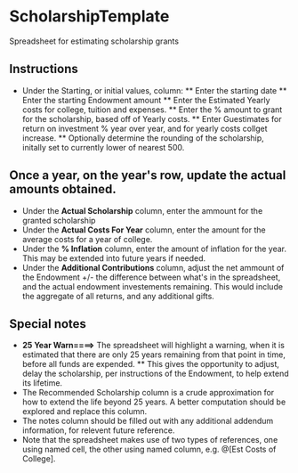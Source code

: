 # ScholarshipTemplate
Spreadsheet for estimating scholarship grants
## Instructions
* Under the Starting, or initial values, column:
** Enter the starting date
** Enter the starting Endowment amount
** Enter the Estimated Yearly costs for college, tuition and expenses.
** Enter the % amount to grant for the scholarship, based off of Yearly costs.
** Enter Guestimates for return on investment % year over year, and for yearly costs collget increase.
** Optionally determine the rounding of the scholarship, initally set to currently lower of nearest 500.

## Once a year, on the year's row, update the actual amounts obtained.
* Under the <B>Actual Scholarship</B> column, enter the ammount for the granted scholarship
* Under the <B>Actual Costs For Year</B> column, enter the amount for the average costs for a year of college.
* Under the <B>% Inflation</B> column, enter the amount of inflation for the year. This may be extended into future years if needed.
* Under the <B>Additional Contributions</B> column, adjust the net ammount of the Endowment +/- the difference between what's in the spreadsheet, and the actual endowment investements remaining. This would include the aggregate of all returns, and any additional gifts.

## Special notes
* <B>25 Year Warn====></B> The spreadsheet will highlight a warning, when it is estimated that there are only 25 years remaining from that point in time, before all funds are expended.
** This gives the opportunity to adjust, delay the scholarship, per instructions of the Endowment, to help extend its lifetime.
* The Recommended Scholarship column is a crude approximation for how to extend the life beyond 25 years. A better computation should be explored and replace this column.
* The notes column should be filled out with any additional addendum information, for relevent future reference.
* Note that the spreadsheet makes use of two types of references, one using named cell, the other using named column, e.g. @[Est Costs of College].
